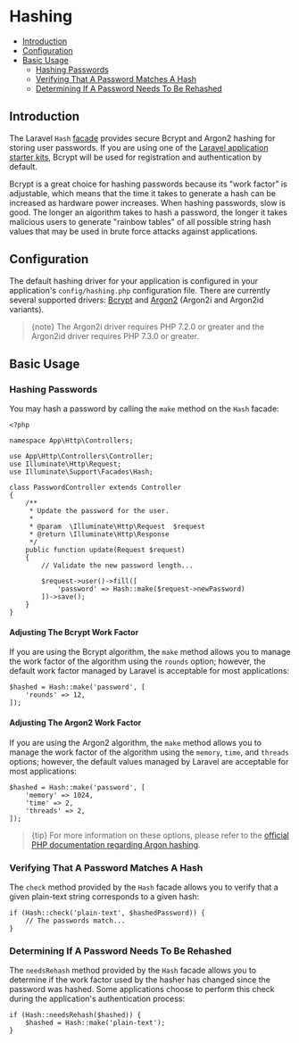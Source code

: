 # Hashing

- [Introduction](#introduction)
- [Configuration](#configuration)
- [Basic Usage](#basic-usage)
    - [Hashing Passwords](#hashing-passwords)
    - [Verifying That A Password Matches A
      Hash](#verifying-that-a-password-matches-a-hash)
    - [Determining If A Password Needs To Be
      Rehashed](#determining-if-a-password-needs-to-be-rehashed)

<a name="introduction"></a>
## Introduction

The Laravel `Hash` [facade](/docs/{{version}}/facades) provides secure
Bcrypt and Argon2 hashing for storing user passwords. If you are using one
of the [Laravel application starter kits](/docs/{{version}}/starter-kits),
Bcrypt will be used for registration and authentication by default.

Bcrypt is a great choice for hashing passwords because its "work factor" is
adjustable, which means that the time it takes to generate a hash can be
increased as hardware power increases. When hashing passwords, slow is
good. The longer an algorithm takes to hash a password, the longer it takes
malicious users to generate "rainbow tables" of all possible string hash
values that may be used in brute force attacks against applications.

<a name="configuration"></a>
## Configuration

The default hashing driver for your application is configured in your
application's `config/hashing.php` configuration file. There are currently
several supported drivers: [Bcrypt](https://en.wikipedia.org/wiki/Bcrypt)
and [Argon2](https://en.wikipedia.org/wiki/Argon2) (Argon2i and Argon2id
variants).

> {note} The Argon2i driver requires PHP 7.2.0 or greater and the Argon2id driver requires PHP 7.3.0 or greater.

<a name="basic-usage"></a>
## Basic Usage

<a name="hashing-passwords"></a>
### Hashing Passwords

You may hash a password by calling the `make` method on the `Hash` facade:

    <?php

    namespace App\Http\Controllers;

    use App\Http\Controllers\Controller;
    use Illuminate\Http\Request;
    use Illuminate\Support\Facades\Hash;

    class PasswordController extends Controller
    {
        /**
         * Update the password for the user.
         *
         * @param  \Illuminate\Http\Request  $request
         * @return \Illuminate\Http\Response
         */
        public function update(Request $request)
        {
            // Validate the new password length...

            $request->user()->fill([
                'password' => Hash::make($request->newPassword)
            ])->save();
        }
    }

<a name="adjusting-the-bcrypt-work-factor"></a>
#### Adjusting The Bcrypt Work Factor

If you are using the Bcrypt algorithm, the `make` method allows you to
manage the work factor of the algorithm using the `rounds` option; however,
the default work factor managed by Laravel is acceptable for most
applications:

    $hashed = Hash::make('password', [
        'rounds' => 12,
    ]);

<a name="adjusting-the-argon2-work-factor"></a>
#### Adjusting The Argon2 Work Factor

If you are using the Argon2 algorithm, the `make` method allows you to
manage the work factor of the algorithm using the `memory`, `time`, and
`threads` options; however, the default values managed by Laravel are
acceptable for most applications:

    $hashed = Hash::make('password', [
        'memory' => 1024,
        'time' => 2,
        'threads' => 2,
    ]);

> {tip} For more information on these options, please refer to the [official PHP documentation regarding Argon hashing](https://secure.php.net/manual/en/function.password-hash.php).

<a name="verifying-that-a-password-matches-a-hash"></a>
### Verifying That A Password Matches A Hash

The `check` method provided by the `Hash` facade allows you to verify that a
given plain-text string corresponds to a given hash:

    if (Hash::check('plain-text', $hashedPassword)) {
        // The passwords match...
    }

<a name="determining-if-a-password-needs-to-be-rehashed"></a>
### Determining If A Password Needs To Be Rehashed

The `needsRehash` method provided by the `Hash` facade allows you to
determine if the work factor used by the hasher has changed since the
password was hashed. Some applications choose to perform this check during
the application's authentication process:

    if (Hash::needsRehash($hashed)) {
        $hashed = Hash::make('plain-text');
    }
